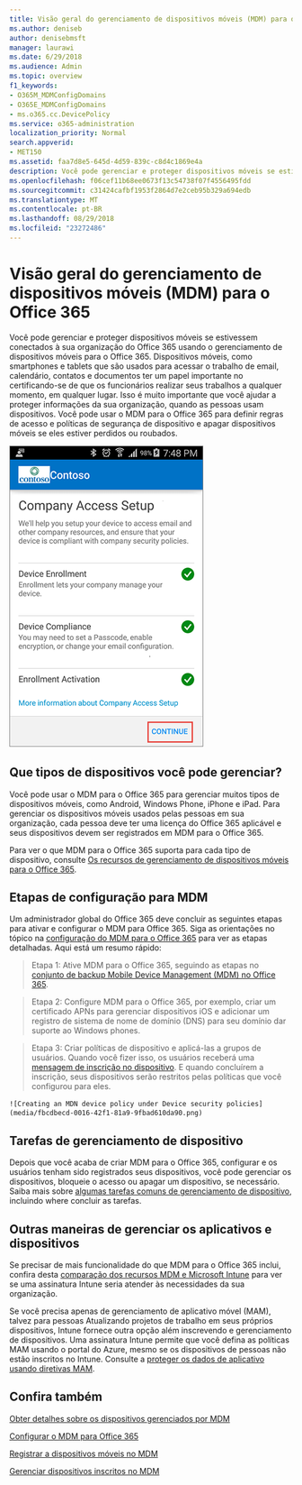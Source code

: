 ```yaml
---
title: Visão geral do gerenciamento de dispositivos móveis (MDM) para o Office 365
ms.author: deniseb
author: denisebmsft
manager: laurawi
ms.date: 6/29/2018
ms.audience: Admin
ms.topic: overview
f1_keywords:
- O365M_MDMConfigDomains
- O365E_MDMConfigDomains
- ms.o365.cc.DevicePolicy
ms.service: o365-administration
localization_priority: Normal
search.appverid:
- MET150
ms.assetid: faa7d8e5-645d-4d59-839c-c8d4c1869e4a
description: Você pode gerenciar e proteger dispositivos móveis se estivessem conectados à sua organização do Office 365 usando o gerenciamento de dispositivos móveis para o Office 365. Dispositivos móveis, como smartphones e tablets que são usados para acessar o trabalho de email, calendário, contatos e documentos ter um papel importante no certificando-se de que os funcionários realizar seus trabalhos a qualquer momento, em qualquer lugar. Isso é muito importante que você ajudar a proteger informações da sua organização, quando as pessoas usam dispositivos. Você pode usar o MDM para o Office 365 para definir regras de acesso e políticas de segurança de dispositivo e apagar dispositivos móveis se eles estiver perdidos ou roubados.
ms.openlocfilehash: f06cef11b68ee0673f13c54738f07f4556495fdd
ms.sourcegitcommit: c31424cafbf1953f2864d7e2ceb95b329a694edb
ms.translationtype: MT
ms.contentlocale: pt-BR
ms.lasthandoff: 08/29/2018
ms.locfileid: "23272486"
---
```

# <a name="overview-of-mobile-device-management-mdm-for-office-365"></a>Visão geral do gerenciamento de dispositivos móveis (MDM) para o Office 365

Você pode gerenciar e proteger dispositivos móveis se estivessem conectados à sua organização do Office 365 usando o gerenciamento de dispositivos móveis para o Office 365. Dispositivos móveis, como smartphones e tablets que são usados para acessar o trabalho de email, calendário, contatos e documentos ter um papel importante no certificando-se de que os funcionários realizar seus trabalhos a qualquer momento, em qualquer lugar. Isso é muito importante que você ajudar a proteger informações da sua organização, quando as pessoas usam dispositivos. Você pode usar o MDM para o Office 365 para definir regras de acesso e políticas de segurança de dispositivo e apagar dispositivos móveis se eles estiver perdidos ou roubados.
  
![MDM no telefone Android](media/69b9a9f6-13ac-4e36-99ca-95e82e0375aa.png)
  
## <a name="what-types-of-devices-can-you-manage"></a>Que tipos de dispositivos você pode gerenciar?

Você pode usar o MDM para o Office 365 para gerenciar muitos tipos de dispositivos móveis, como Android, Windows Phone, iPhone e iPad. Para gerenciar os dispositivos móveis usados pelas pessoas em sua organização, cada pessoa deve ter uma licença do Office 365 aplicável e seus dispositivos devem ser registrados em MDM para o Office 365. 
  
Para ver o que MDM para o Office 365 suporta para cada tipo de dispositivo, consulte [Os recursos de gerenciamento de dispositivos móveis para o Office 365](capabilities-of-mobile-device-management.md).
  
## <a name="setup-steps-for-mdm"></a>Etapas de configuração para MDM

Um administrador global do Office 365 deve concluir as seguintes etapas para ativar e configurar o MDM para Office 365. Siga as orientações no tópico na [configuração do MDM para o Office 365](set-up-mobile-device-management.md) para ver as etapas detalhadas. Aqui está um resumo rápido: 
  
> Etapa 1: Ative MDM para o Office 365, seguindo as etapas no [conjunto de backup Mobile Device Management (MDM) no Office 365](set-up-mobile-device-management.md).
    
> Etapa 2: Configure MDM para o Office 365, por exemplo, criar um certificado APNs para gerenciar dispositivos iOS e adicionar um registro de sistema de nome de domínio (DNS) para seu domínio dar suporte ao Windows phones.
    
> Etapa 3: Criar políticas de dispositivo e aplicá-las a grupos de usuários. Quando você fizer isso, os usuários receberá uma [mensagem de inscrição no dispositivo](enroll-your-mobile-device.md). E quando concluírem a inscrição, seus dispositivos serão restritos pelas políticas que você configurou para eles.
    
    ![Creating an MDN device policy under Device security policies](media/fbcdbecd-0016-42f1-81a9-9fbad610da90.png)
  
## <a name="device-management-tasks"></a>Tarefas de gerenciamento de dispositivo

Depois que você acaba de criar MDM para o Office 365, configurar e os usuários tenham sido registrados seus dispositivos, você pode gerenciar os dispositivos, bloqueie o acesso ou apagar um dispositivo, se necessário. Saiba mais sobre [algumas tarefas comuns de gerenciamento de dispositivo](manage-devices-in-mdm.md), incluindo where concluir as tarefas.
  
## <a name="other-ways-to-manage-devices-and-apps"></a>Outras maneiras de gerenciar os aplicativos e dispositivos

Se precisar de mais funcionalidade do que MDM para o Office 365 inclui, confira desta [comparação dos recursos MDM e Microsoft Intune](choose-between-mdm-and-intune.md) para ver se uma assinatura Intune seria atender às necessidades da sua organização. 
  
Se você precisa apenas de gerenciamento de aplicativo móvel (MAM), talvez para pessoas Atualizando projetos de trabalho em seus próprios dispositivos, Intune fornece outra opção além inscrevendo e gerenciamento de dispositivos. Uma assinatura Intune permite que você defina as políticas MAM usando o portal do Azure, mesmo se os dispositivos de pessoas não estão inscritos no Intune. Consulte a [proteger os dados de aplicativo usando diretivas MAM](https://go.microsoft.com/fwlink/?LinkId=825439). 
  
## <a name="see-also"></a>Confira também

[Obter detalhes sobre os dispositivos gerenciados por MDM](get-details-about-mdm-managed-devices.md)

[Configurar o MDM para Office 365](set-up-mobile-device-management.md)
  
[Registrar a dispositivos móveis no MDM](enroll-your-mobile-device.md)
  
[Gerenciar dispositivos inscritos no MDM](manage-devices-in-mdm.md)

